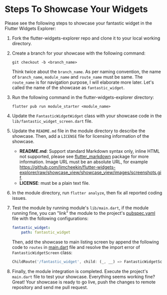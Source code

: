 # Steps To Showcase Your Widgets
Please see the following steps to showcase your fantastic widget in the Flutter Widgets Explorer:

1. Fork the flutter-widgets-explorer repo and clone it to your local working directory.

2. Create a branch for your showcase with the following command:
    ```
    git checkout -b <branch_name>
    ```
   Think twice about the `branch_name`. As per naming convention, the name of `branch_name`, `module_name` and `route_name` must be same. The `route_name` is for navigation purpose, I will elaborate more later. Let's called the name of the showcase as `fantastic_widget`. 

3. Run the following command in the flutter-widgets-explorer directory:
    ```
    flutter pub run module_starter <module_name>
    ```

4. Update the `FantasticWidgetWidget` class with your showcase code in the `lib/fantastic_widget_screen.dart` file.

5. Update the `README.md` file in the module directory to describe the showcase. Then, add a `LICENSE` file for licensing information of the showcase.
    - __README.md__: Support standard Markdown syntax only, inline HTML not supported, please see [flutter_markdown](https://pub.dev/packages/flutter_markdown) package for more information. Image URL must be an absolute URL, for example https://github.com/limcheekin/flutter-widgets-explorer/raw/showcase_view/showcase_view/images/screenshots.gif.
    - __LICENSE__: must be a plain text file. 

6. In the module directory, run `flutter analyze`, then fix all reported coding issues.

7. Test the module by running module's `lib/main.dart`, if the module running fine, you can "link" the module to the project's [pubspec.yaml](https://github.com/limcheekin/flutter-widgets-explorer/blob/main/pubspec.yaml) file with the following configurations:
    ```yaml
    fantastic_widget:
        path: fantastic_widget 
    ```
    Then, add the showcase to main listing screen by append the following code to `routes` in [main.dart](https://github.com/limcheekin/flutter-widgets-explorer/blob/main/lib/main.dart#L28) file and resolve the import error of `FantasticWidgetScreen` class:
    ```dart
    ChildRoute('/fantastic_widget', child: (_, __) => FantasticWidgetScreen()),
    ```

8. Finally, the module integration is completed. Execute the project's `main.dart` file to test your showcase. Everything seems working fine? Great! Your showcase is ready to go live, push the changes to remote repository and send me pull request.
